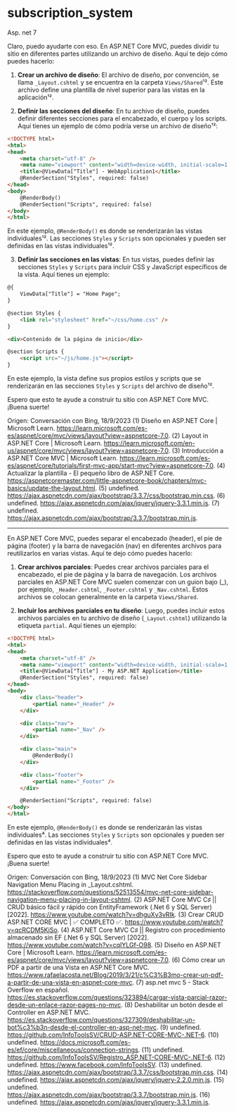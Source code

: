 # subscription_system
Asp. net 7 


Claro, puedo ayudarte con eso. En ASP.NET Core MVC, puedes dividir tu sitio en diferentes partes utilizando un archivo de diseño. Aquí te dejo cómo puedes hacerlo:

1. **Crear un archivo de diseño**: El archivo de diseño, por convención, se llama `_Layout.cshtml` y se encuentra en la carpeta `Views/Shared`¹². Este archivo define una plantilla de nivel superior para las vistas en la aplicación¹².

2. **Definir las secciones del diseño**: En tu archivo de diseño, puedes definir diferentes secciones para el encabezado, el cuerpo y los scripts. Aquí tienes un ejemplo de cómo podría verse un archivo de diseño¹²:

```html
<!DOCTYPE html>
<html>
<head>
    <meta charset="utf-8" />
    <meta name="viewport" content="width=device-width, initial-scale=1.0" />
    <title>@ViewData["Title"] - WebApplication1</title>
    @RenderSection("Styles", required: false)
</head>
<body>
    @RenderBody()
    @RenderSection("Scripts", required: false)
</body>
</html>
```

En este ejemplo, `@RenderBody()` es donde se renderizarán las vistas individuales¹². Las secciones `Styles` y `Scripts` son opcionales y pueden ser definidas en las vistas individuales¹².

3. **Definir las secciones en las vistas**: En tus vistas, puedes definir las secciones `Styles` y `Scripts` para incluir CSS y JavaScript específicos de la vista. Aquí tienes un ejemplo:

```html
@{
    ViewData["Title"] = "Home Page";
}

@section Styles {
    <link rel="stylesheet" href="~/css/home.css" />
}

<div>Contenido de la página de inicio</div>

@section Scripts {
    <script src="~/js/home.js"></script>
}
```

En este ejemplo, la vista define sus propios estilos y scripts que se renderizarán en las secciones `Styles` y `Scripts` del archivo de diseño¹².

Espero que esto te ayude a construir tu sitio con ASP.NET Core MVC. ¡Buena suerte!

Origen: Conversación con Bing, 18/9/2023
(1) Diseño en ASP.NET Core | Microsoft Learn. https://learn.microsoft.com/es-es/aspnet/core/mvc/views/layout?view=aspnetcore-7.0.
(2) Layout in ASP.NET Core | Microsoft Learn. https://learn.microsoft.com/en-us/aspnet/core/mvc/views/layout?view=aspnetcore-7.0.
(3) Introducción a ASP.NET Core MVC | Microsoft Learn. https://learn.microsoft.com/es-es/aspnet/core/tutorials/first-mvc-app/start-mvc?view=aspnetcore-7.0.
(4) Actualizar la plantilla - El pequeño libro de ASP.NET Core. https://aspnetcoremaster.com/little-aspnetcore-book/chapters/mvc-basics/update-the-layout.html.
(5) undefined. https://ajax.aspnetcdn.com/ajax/bootstrap/3.3.7/css/bootstrap.min.css.
(6) undefined. https://ajax.aspnetcdn.com/ajax/jquery/jquery-3.3.1.min.js.
(7) undefined. https://ajax.aspnetcdn.com/ajax/bootstrap/3.3.7/bootstrap.min.js.



-------------------------------------------------------------------
En ASP.NET Core MVC, puedes separar el encabezado (header), el pie de página (footer) y la barra de navegación (nav) en diferentes archivos para reutilizarlos en varias vistas. Aquí te dejo cómo puedes hacerlo:

1. **Crear archivos parciales**: Puedes crear archivos parciales para el encabezado, el pie de página y la barra de navegación. Los archivos parciales en ASP.NET Core MVC suelen comenzar con un guion bajo (_), por ejemplo, `_Header.cshtml`, `_Footer.cshtml` y `_Nav.cshtml`. Estos archivos se colocan generalmente en la carpeta `Views/Shared`.

2. **Incluir los archivos parciales en tu diseño**: Luego, puedes incluir estos archivos parciales en tu archivo de diseño (`_Layout.cshtml`) utilizando la etiqueta `partial`. Aquí tienes un ejemplo:

```html
<!DOCTYPE html>
<html>
<head>
    <meta charset="utf-8" />
    <meta name="viewport" content="width=device-width, initial-scale=1.0" />
    <title>@ViewData["Title"] - My ASP.NET Application</title>
    @RenderSection("Styles", required: false)
</head>
<body>
    <div class="header">
        <partial name="_Header" />
    </div>

    <div class="nav">
        <partial name="_Nav" />
    </div>

    <div class="main">
        @RenderBody()
    </div>

    <div class="footer">
        <partial name="_Footer" />
    </div>

    @RenderSection("Scripts", required: false)
</body>
</html>
```

En este ejemplo, `@RenderBody()` es donde se renderizarán las vistas individuales⁴. Las secciones `Styles` y `Scripts` son opcionales y pueden ser definidas en las vistas individuales⁴.

Espero que esto te ayude a construir tu sitio con ASP.NET Core MVC. ¡Buena suerte!

Origen: Conversación con Bing, 18/9/2023
(1) MVC Net Core Sidebar Navigation Menu Placing in _Layout.cshtml. https://stackoverflow.com/questions/52513554/mvc-net-core-sidebar-navigation-menu-placing-in-layout-cshtml.
(2) ASP.NET Core MVC C♯ || CRUD básico fácil y rápido con EntityFramework (.Net 6 y SQL Server) [2022]. https://www.youtube.com/watch?v=dhguXv3vRIk.
(3) Crear CRUD ASP.NET CORE MVC | ✅ COMPLETO ✅. https://www.youtube.com/watch?v=qcRCDM5KiSo.
(4) ASP.NET Core MVC C♯ || Registro con procedimiento almacenado sin EF (.Net 6 y SQL Server) [2022]. https://www.youtube.com/watch?v=cqIYLGf-O98.
(5) Diseño en ASP.NET Core | Microsoft Learn. https://learn.microsoft.com/es-es/aspnet/core/mvc/views/layout?view=aspnetcore-7.0.
(6) Cómo crear un PDF a partir de una Vista en ASP.NET Core MVC. https://www.rafaelacosta.net/Blog/2019/3/21/c%C3%B3mo-crear-un-pdf-a-partir-de-una-vista-en-aspnet-core-mvc.
(7) asp.net mvc 5 - Stack Overflow en español. https://es.stackoverflow.com/questions/323894/cargar-vista-parcial-razor-desde-un-enlace-razor-pages-no-mvc.
(8) Deshabilitar un botón desde el Controller en ASP.NET MVC. https://es.stackoverflow.com/questions/327309/deshabilitar-un-bot%c3%b3n-desde-el-controller-en-asp-net-mvc.
(9) undefined. https://github.com/InfoToolsSV/CRUD-ASP.NET-CORE-MVC-.NET-6.
(10) undefined. https://docs.microsoft.com/es-es/ef/core/miscellaneous/connection-strings.
(11) undefined. https://github.com/InfoToolsSV/Registro_ASP.NET-CORE-MVC-.NET-6.
(12) undefined. https://www.facebook.com/InfoToolsSV.
(13) undefined. https://ajax.aspnetcdn.com/ajax/bootstrap/3.3.7/css/bootstrap.min.css.
(14) undefined. https://ajax.aspnetcdn.com/ajax/jquery/jquery-2.2.0.min.js.
(15) undefined. https://ajax.aspnetcdn.com/ajax/bootstrap/3.3.7/bootstrap.min.js.
(16) undefined. https://ajax.aspnetcdn.com/ajax/jquery/jquery-3.3.1.min.js.
